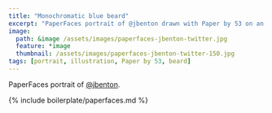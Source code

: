 ```yaml
---
title: "Monochromatic blue beard"
excerpt: "PaperFaces portrait of @jbenton drawn with Paper by 53 on an iPad."
image: 
  path: &image /assets/images/paperfaces-jbenton-twitter.jpg 
  feature: *image
  thumbnail: /assets/images/paperfaces-jbenton-twitter-150.jpg
tags: [portrait, illustration, Paper by 53, beard]
---
```


PaperFaces portrait of [@jbenton](http://twitter.com/jbenton).

{% include boilerplate/paperfaces.md %}
